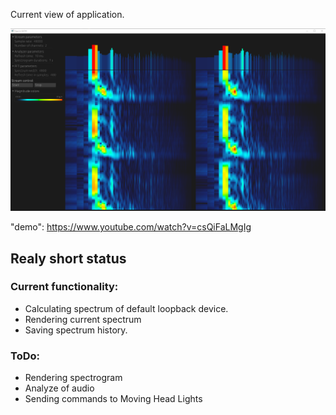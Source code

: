 Current view of application.
<!-- insert window.png -->
![image](window.png)

"demo":
https://www.youtube.com/watch?v=csQiFaLMgIg


## Realy short status
### Current functionality:
- Calculating spectrum of default loopback device.
- Rendering current spectrum
- Saving spectrum history.

### ToDo:
- Rendering spectrogram
- Analyze of audio
- Sending commands to Moving Head Lights
